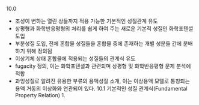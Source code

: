 10.0
- 조성이 변하는 열린 상들까지 적용 가능한 기본적인 성질관계 유도
- 상평형과 화학반응평형의 처리를 쉽게 하여 주는 새로운 기본적 성질인 화학포텐셜 도입
- 부분성질 도입, 전체 혼합물 성질들을 혼합물 중에 존재하는 개별 성분들 간에 분배하기 위해 정의됨
- 이상기체 상태 혼합물에 적용되는 성질들의 관계식 유도
- fugacity 정의, 이는 화학포텐셜과 관련되며 상평형 및 화학반응평형 문제 분석에 적합
- 과잉성질로 알려진 유용한 부류의 용액성질 소개, 이는 이상용액 모델로 통칭되는 용액 거동의 이상화와 연관되어 있다.
10.1 기본적인 성질 관계식(Fundamental Property Relation)
1\. 